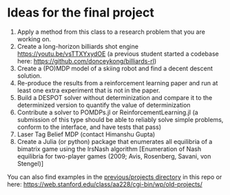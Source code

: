 # Ideas for the final project

1. Apply a method from this class to a research problem that you are working on.
2. Create a long-horizon billiards shot engine https://youtu.be/vsTTXYxydOE (a previous student started a codebase here: https://github.com/donceykong/billiards-rl)
3. Create a (PO)MDP model of a skiing robot and find a decent descent solution.
4. Re-produce the results from a reinforcement learning paper and run at least one extra experiment that is not in the paper.
5. Build a DESPOT solver without determinization and compare it to the determinized version to quantify the value of determinization
6. Contribute a solver to POMDPs.jl or ReinforcementLearning.jl (a submission of this type should be able to reliably solve simple problems, conform to the interface, and have tests that pass)
7. Laser Tag Belief MDP (contact Himanshu Gupta)
8. Create a Julia (or python) package that enumerates all equilibria of a bimatrix game using the lrsNash algorithm [Enumeration of Nash equilibria for two-player games (2009; Avis, Rosenberg, Savani, von Stengel)]

You can also find examples in the [previous/projects directory](https://github.com/zsunberg/CU-DMU-Materials/tree/master/previous/projects/2022) in this repo or here: https://web.stanford.edu/class/aa228/cgi-bin/wp/old-projects/

